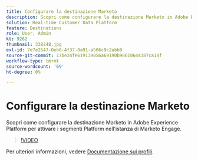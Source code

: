 ```yaml
---
title: Configurare la destinazione Marketo
description: Scopri come configurare la destinazione Marketo in Adobe Experience Platform per attivare i segmenti Platform nell’istanza di Marketo Engage.
solution: Real-time Customer Data Platform
feature: Destinations
role: User, Admin
kt: 9262
thumbnail: 338248.jpg
exl-id: 7e7e2647-0eb8-4f37-8a91-a506c9c2abb9
source-git-commit: 17be24fe619139056a69190b98610644387ca18f
workflow-type: tm+mt
source-wordcount: '69'
ht-degree: 0%

---
```


# Configurare la destinazione Marketo

Scopri come configurare la destinazione Marketo in Adobe Experience Platform per attivare i segmenti Platform nell’istanza di Marketo Engage.

>[!VIDEO](https://video.tv.adobe.com/v/338248?quality=12&learn=on)

Per ulteriori informazioni, vedere [Documentazione sui profili](https://experienceleague.adobe.com/docs/experience-platform/rtcdp/profile/profile-browse.html).
